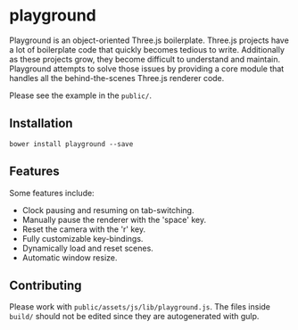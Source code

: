 # playground

Playground is an object-oriented Three.js boilerplate. Three.js projects
have a lot of boilerplate code that quickly becomes tedious to write.
Additionally as these projects grow, they become difficult to understand and
maintain. Playground attempts to solve those issues by providing a core
module that handles all the behind-the-scenes Three.js renderer code.

Please see the example in the `public/`.

## Installation
```
bower install playground --save
```

## Features

Some features include:

- Clock pausing and resuming on tab-switching.
- Manually pause the renderer with the 'space' key.
- Reset the camera with the 'r' key.
- Fully customizable key-bindings.
- Dynamically load and reset scenes.
- Automatic window resize.

## Contributing
Please work with `public/assets/js/lib/playground.js`. The files inside
`build/` should not be edited since they are autogenerated with gulp.
